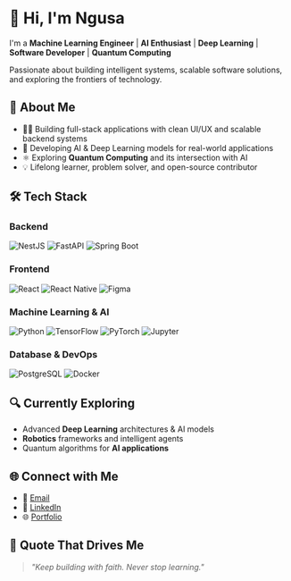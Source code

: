 # 👋 Hi, I'm Ngusa

I'm a **Machine Learning Engineer** | **AI Enthusiast** | **Deep Learning** | **Software Developer**  | **Quantum Computing**

Passionate about building intelligent systems, scalable software solutions, and exploring the frontiers of technology.


## 💼 About Me

- 👨‍💻 Building full-stack applications with clean UI/UX and scalable backend systems  
- 🤖 Developing AI & Deep Learning models for real-world applications  
- ⚛️ Exploring **Quantum Computing** and its intersection with AI  
- 💡 Lifelong learner, problem solver, and open-source contributor  


## 🛠 Tech Stack

### **Backend**
![NestJS](https://img.shields.io/badge/NestJS-E0234E?style=for-the-badge&logo=nestjs&logoColor=white)
![FastAPI](https://img.shields.io/badge/FastAPI-005571?style=for-the-badge&logo=fastapi&logoColor=white)
![Spring Boot](https://img.shields.io/badge/Spring_Boot-6DB33F?style=for-the-badge&logo=spring-boot&logoColor=white)

### **Frontend**
![React](https://img.shields.io/badge/React-20232A?style=for-the-badge&logo=react&logoColor=61DAFB)
![React Native](https://img.shields.io/badge/React_Native-20232A?style=for-the-badge&logo=react&logoColor=61DAFB)
![Figma](https://img.shields.io/badge/Figma-ffbaba?style=for-the-badge&logo=figma&logoColor=black)

### **Machine Learning & AI**
![Python](https://img.shields.io/badge/Python-FFD43B?style=for-the-badge&logo=python&logoColor=black)
![TensorFlow](https://img.shields.io/badge/TensorFlow-FF6F00?style=for-the-badge&logo=tensorflow&logoColor=white)
![PyTorch](https://img.shields.io/badge/PyTorch-EE4C2C?style=for-the-badge&logo=pytorch&logoColor=white)
![Jupyter](https://img.shields.io/badge/Jupyter_Notebook-F28500?style=for-the-badge&logo=jupyter&logoColor=white)

### **Database & DevOps**
![PostgreSQL](https://img.shields.io/badge/PostgreSQL-316192?style=for-the-badge&logo=postgresql&logoColor=white)
![Docker](https://img.shields.io/badge/Docker-0db7ed?style=for-the-badge&logo=docker&logoColor=white)


## 🔍 Currently Exploring

- Advanced **Deep Learning** architectures & AI models  
- **Robotics** frameworks and intelligent agents  
- Quantum algorithms for **AI applications**  


## 🌐 Connect with Me

- 📧 [Email](mailto:ngusadeep@gmail.com)  
- 💼 [LinkedIn](https://www.linkedin.com/in/samwel-ngusa-aab144244)  
- 🌐 [Portfolio](https://ngusadeep.vercel.app)  


## 🌟 Quote That Drives Me

> _"Keep building with faith. Never stop learning."_
